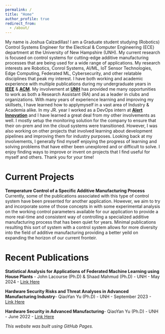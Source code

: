 ```yaml
---
permalink: /
title: "Home"
author_profile: true
redirect_from: 
  - /about/
---
```


My name is Joshua Calzadillas! I am a Graduate student studying (Robotics) Control Systems Engineer for the Electical & Computer Engineering (ECE) department at the University of New Hampshire (UNH). My current research is focused on control systems for cutting-edge additive manufacturing processes that are being used for a wide range of applications. My research interests are Robotics, Conrol Systems, AI/ML, IoT Sensor Technologies, Edge Computing, Federated ML, Cybersecurity, and other relatable disciplines that peak my interest. I have both working and academic experience with multiple publications during my undergraduate years in **[IEEE](https://www.ieee.org/)** & **[ACM](https://www.acm.org/)**. My involvement at **[UNH](https://unh.edu/)** has provided me many opportunities to work as both a Research Assistant (RA) and as a leader in clubs and organizations. With many years of experience learning and improving my skillsets, I have learned how to applymyself in a vast area of Industry & Academia alike. In my JR. year I worked as a DevOps intern at **[Alert Innovation](https://www.walmartasr.com/)** and I have learned a great deal from my other involvements as well. I mostly setup the monitoring solution for the company to ensure that their on-prem and inn the cloud systems were transitioned. However, I was also working on other projects that involved learning about development pipelines and improving them for industry purposes. Looking back at my involvements, I generally find myself enjoying the progress of learning and solving problems that have either been unexplored and or difficult to solve. I enjoy finding ways to improve or invent on projects that I find useful for myself and others. Thank you for your time!

Current Projects
======
**Temperature Control of a Specific Additive Manufacturing Process**
Currently, some of the publications associated with this type of control system have been presented for another application. However, we aim to try and incorporate some of those concepts in with some experimental analysis on the working control parameters available for our application to provide a more real-time and consistent way of controlling a specialized additive manufacturing process that has been quiet for years. Minimal publications resulting this sort of system with a control system allows for more diversity into the field of additive manufacturing providing a better yeild on expanding the horizon of our current fronteir. 

Recent Publications
======
**Statistical Analysis for Applications of Federated Machine Learning using House Plants** - John Lacourse (Ph.D) & Shaad Mahmud (Ph.D) - UNH -  May 2024 - [Link Here](https://media-gallery.unh.edu/media_submission/1527/?added__year=2024&conference=2&event=4&department=43)

**Hardware Security Risks and Threat Analyses in Advanced Manufacturing Industry**- QiaoYan Yu (Ph.D) - UNH - September 2023 - [Link Here](https://doi.org/10.1145/3603502)

**Hardware Security in Advanced Manufacturing**- QiaoYan Yu (Ph.D) - UNH - June 2022 - [Link Here](https://dl.acm.org/doi/10.1145/3526241.3530829)

*This website was built using GitHub Pages.*
